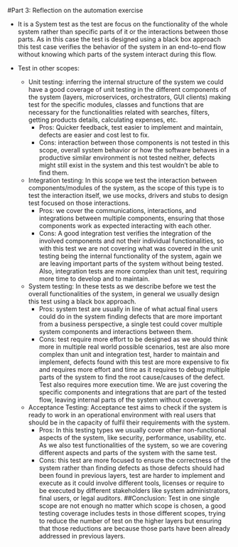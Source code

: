 #Part 3: Reflection on the automation exercise

*	It is a System test as the test are focus on the functionality of the whole system 
rather than specific parts of it or the interactions between those parts. 
As in this case the test is designed using a black box approach 
this test case verifies the behavior of the system in an end-to-end flow 
without knowing which parts of the system interact during this flow.

* Test in other scopes:
    * Unit testing: inferring the internal structure of the system we could have a good coverage of unit testing in the different components of the system (layers, microservices, orchestrators, GUI clients) making test for the specific modules, classes and functions that are necessary for the functionalities related with searches, filters, getting products details, calculating expenses, etc. 
        * Pros: Quicker feedback, test easier to implement and maintain, defects are easier and cost lest to fix.
        * Cons: interaction between those components is not tested in this scope, overall system behavior or how the software behaves in a productive similar environment is not tested neither, defects might still exist in the system and this test wouldn’t be able to find them.
    * Integration testing: In this scope we test the interaction between components/modules of the system, as the scope of this type is to test the interaction itself, we use mocks, drivers and stubs to design test focused on those interactions.
        * Pros: we cover the communications, interactions, and integrations between multiple components, ensuring that those components work as expected interacting with each other.
        * Cons: A good integration test verifies the integration of the involved components and not their individual functionalities, so with this test we are not covering what was covered in the unit testing being the internal functionality of the system, again we are leaving important parts of the system without being tested. Also, integration tests are more complex than unit test, requiring more time to develop and to maintain.
    * System testing: In these tests as we describe before we test the overall functionalities of the system, in general we usually design this test using a black box approach.
        * Pros: system test are usually in line of what actual final users could do in the system finding defects that are more important from a business perspective, a single test could cover multiple system components and interactions between them.
        * Cons: test require more effort to be designed as we should think more in multiple real world possible scenarios, test are also more complex than unit and integration test, harder to maintain and implement, defects found with this test are more expensive to fix and requires more effort and time as it requires to debug multiple parts of the system to find the root cause/causes of the defect. Test also requires more execution time. We are just covering the specific components and integrations that are part of the tested flow, leaving internal parts of the system without coverage.
    * Acceptance Testing:  Acceptance test aims to check if the system is ready to work in an operational environment with real users that should be in the capacity of fulfil their requirements with the system.
        * Pros: In this testing types we usually cover other non-functional aspects of the system, like security, performance, usability, etc. As we also test functionalities of the system, so we are covering different aspects and parts of the system with the same test.
        * Cons: this test are more focused to ensure the correctness of the system rather than finding defects as those defects should had been found in previous layers, test are harder to implement and execute as it could involve different tools, licenses or require to be executed by different stakeholders like system administrators, final users, or legal auditors.
##Conclusion: 
Test in one single scope are not enough no matter which scope is chosen, 
a good testing coverage includes tests in those different scopes, 
trying to reduce the number of test on the higher layers 
but ensuring that those reductions are because those parts have been 
already addressed in previous layers.
